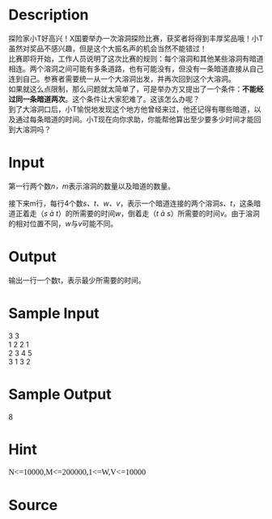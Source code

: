 
# Description

<div class="content"><div>探险家小T好高兴！X国要举办一次溶洞探险比赛，获奖者将得到丰厚奖品哦！小T虽然对奖品不感兴趣，但是这个大振名声的机会当然不能错过！</div>
<div>比赛即将开始，工作人员说明了这次比赛的规则：每个溶洞和其他某些溶洞有暗道相连。两个溶洞之间可能有多条道路，也有可能没有，但没有一条暗道直接从自己连到自己。参赛者需要统一从一个大溶洞出发，并再次回到这个大溶洞。</div>
<div>如果就这么点限制，那么问题就太简单了，可是举办方又提出了一个条件：<b>不能经过同一条暗道两次</b>。这个条件让大家犯难了。这该怎么办呢？</div>
<div>到了大溶洞口后，小T愉悦地发现这个地方他曾经来过，他还记得有哪些暗道，以及通过每条暗道的时间。小T现在向你求助，你能帮他算出至少要多少时间才能回到大溶洞吗？</div></div>

# Input

<div class="content"><p>第一行两个数<i>n</i><i>，m</i>表示溶洞的数量以及暗道的数量。</p>
<div>接下来m行，每行4个数<i>s</i><i>、t</i><i>、w</i><i>、v</i>，表示一个暗道连接的两个溶洞<i>s</i><i>、t</i>，这条暗道正着走（<i>s </i><i><span>à</span> t</i>）的所需要的时间<i>w</i>，倒着走（<i>t </i><i><span>à</span> s</i>）所需要的时间<i>v</i>。由于溶洞的相对位置不同，<i>w</i>与<i>v</i>可能不同。</div></div>

# Output

<div class="content"><div>输出一行一个数t，表示最少所需要的时间。</div></div>

# Sample Input

<div class="content"><span class="sampledata">3 3<br/>
1 2 2 1<br/>
2 3 4 5<br/>
3 1 3 2<br/>
</span></div>

# Sample Output

<div class="content"><span class="sampledata">8</span></div>

# Hint

<div class="content"><p></p><p class="NOI" style="margin: 0cm 0cm 0pt"><span lang="EN-US"><font face="Times New Roman" size="3">N&lt;=10000,M&lt;=200000,1&lt;=W,V&lt;=10000</font></span></p><p></p></div>

# Source

<div class="content"><p><a href="problemset.php?search="></a></p></div>


